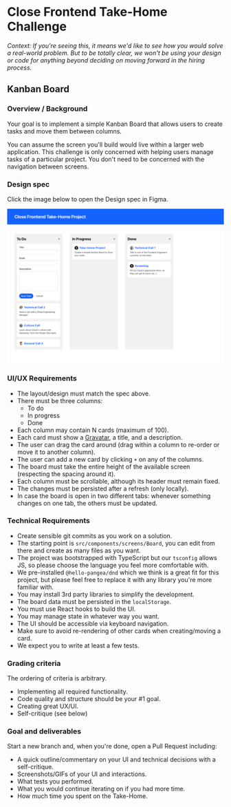 # Close Frontend Take-Home Challenge

_Context: If you're seeing this, it means we'd like to see how you would solve a real-world problem. But to be totally clear, we won't be using your design or code for anything beyond deciding on moving forward in the hiring process._

## Kanban Board

### Overview / Background

Your goal is to implement a simple Kanban Board that allows users to create tasks and move them between columns.

You can assume the screen you'll build would live within a larger web application. This challenge is only concerned with helping users manage tasks of a particular project. You don't need to be concerned with the navigation between screens.

### Design spec

Click the image below to open the Design spec in Figma.

[![Screenshot](./screen.png)](https://www.figma.com/file/u1J2vVSR38Js0na6MWAYKh/Frontend-Take-Home)


### UI/UX Requirements

- The layout/design must match the spec above.
- There must be three columns:
  - To do
  - In progress
  - Done
- Each column may contain N cards (maximum of 100).
- Each card must show a [Gravatar](https://en.gravatar.com/site/implement/images/), a title, and a description.
- The user can drag the card around (drag within a column to re-order or move it to another column).
- The user can add a new card by clicking `+` on any of the columns.
- The board must take the entire height of the available screen (respecting the spacing around it).
- Each column must be scrollable, although its header must remain fixed.
- The changes must be persisted after a refresh (only locally).
- In case the board is open in two different tabs: whenever something changes on one tab, the others must be updated.

### Technical Requirements

- Create sensible git commits as you work on a solution.
- The starting point is `src/components/screens/Board`, you can edit from there and create as many files as you want.
- The project was bootstrapped with TypeScript but our `tsconfig` allows JS, so please choose the language you feel more comfortable with.
- We pre-installed `@hello-pangea/dnd` which we think is a great fit for this project, but please feel free to replace it with any library you're more familiar with.
- You may install 3rd party libraries to simplify the development.
- The board data must be persisted in the `localStorage`.
- You must use React hooks to build the UI.
- You may manage state in whatever way you want.
- The UI should be accessible via keyboard navigation.
- Make sure to avoid re-rendering of other cards when creating/moving a card.
- We expect you to write at least a few tests.

### Grading criteria

The ordering of criteria is arbitrary.

- Implementing all required functionality.
- Code quality and structure should be your #1 goal.
- Creating great UX/UI.
- Self-critique (see below)

### Goal and deliverables

Start a new branch and, when you're done, open a Pull Request including:

- A quick outline/commentary on your UI and technical decisions with a self-critique.
- Screenshots/GIFs of your UI and interactions.
- What tests you performed.
- What you would continue iterating on if you had more time.
- How much time you spent on the Take-Home.


